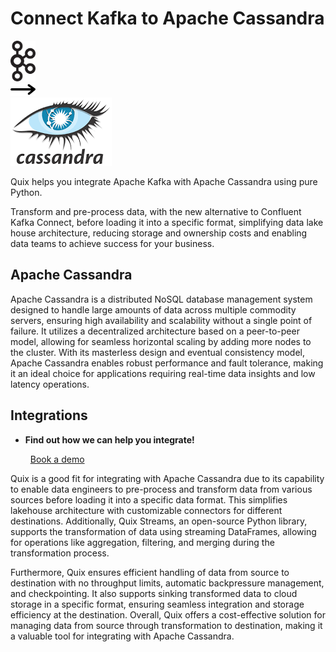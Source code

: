 # Connect Kafka to Apache Cassandra

<div class="connect-images cards blog-grid-card" markdown>
<div>
<img src="../images/kafka_logo.png" width="40px" />
</div>
<div>
<img src="../images/arrow.svg" width="40px" />
</div>
<div>
<img src="./images/apache-cassandra_1.jpg" />
</div>
</div>

Quix helps you integrate Apache Kafka with Apache Cassandra using pure Python.

Transform and pre-process data, with the new alternative to Confluent Kafka Connect, before loading it into a specific format, simplifying data lake house architecture, reducing storage and ownership costs and enabling data teams to achieve success for your business.

## Apache Cassandra

Apache Cassandra is a distributed NoSQL database management system designed to handle large amounts of data across multiple commodity servers, ensuring high availability and scalability without a single point of failure. It utilizes a decentralized architecture based on a peer-to-peer model, allowing for seamless horizontal scaling by adding more nodes to the cluster. With its masterless design and eventual consistency model, Apache Cassandra enables robust performance and fault tolerance, making it an ideal choice for applications requiring real-time data insights and low latency operations.

## Integrations

<div class="grid cards" markdown>

- __Find out how we can help you integrate!__

    <a class="md-button md-button--primary" href="https://share.hsforms.com/1iW0TmZzKQMChk0lxd_tGiw4yjw2?__hstc=175542013.2303933fbd746c0ac86d9ccbe9bc9100.1728383268831.1729603416735.1729620918855.31&__hssc=175542013.1.1729620918855&__hsfp=2132701734" target="_blank" style="margin:.5rem;">Book a demo</a>

</div>


Quix is a good fit for integrating with Apache Cassandra due to its capability to enable data engineers to pre-process and transform data from various sources before loading it into a specific data format. This simplifies lakehouse architecture with customizable connectors for different destinations. Additionally, Quix Streams, an open-source Python library, supports the transformation of data using streaming DataFrames, allowing for operations like aggregation, filtering, and merging during the transformation process. 

Furthermore, Quix ensures efficient handling of data from source to destination with no throughput limits, automatic backpressure management, and checkpointing. It also supports sinking transformed data to cloud storage in a specific format, ensuring seamless integration and storage efficiency at the destination. Overall, Quix offers a cost-effective solution for managing data from source through transformation to destination, making it a valuable tool for integrating with Apache Cassandra.

